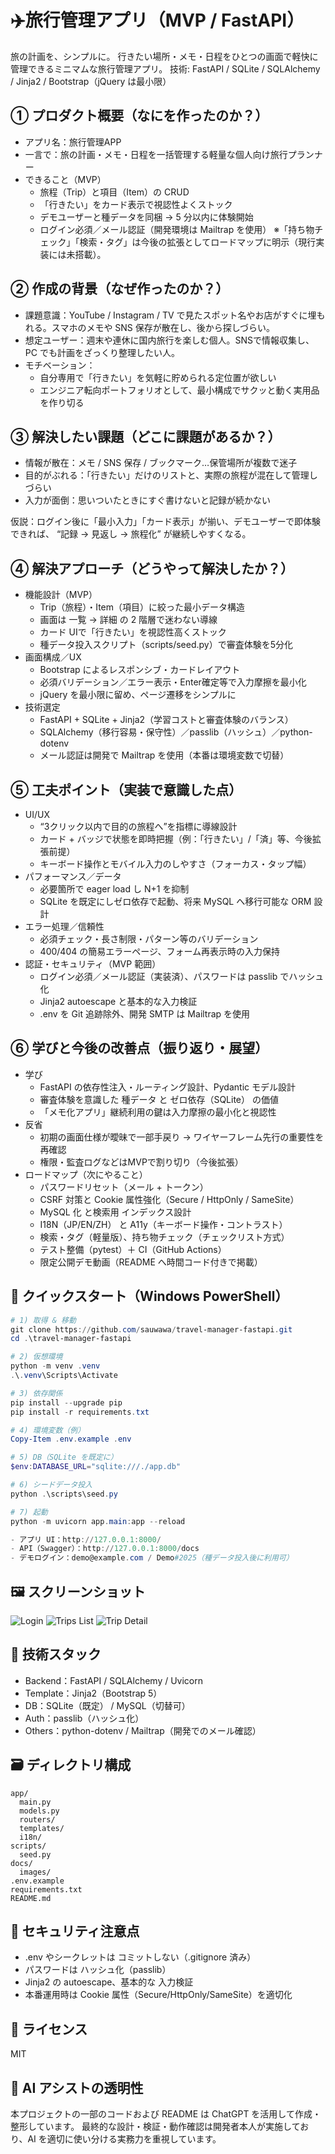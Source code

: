 # ✈️旅行管理アプリ（MVP / FastAPI）

旅の計画を、シンプルに。
行きたい場所・メモ・日程をひとつの画面で軽快に管理できるミニマムな旅行管理アプリ。
技術: FastAPI / SQLite / SQLAlchemy / Jinja2 / Bootstrap（jQuery は最小限）

## ① プロダクト概要（なにを作ったのか？）
- アプリ名：旅行管理APP
- 一言で：旅の計画・メモ・日程を一括管理する軽量な個人向け旅行プランナー
- できること（MVP）
  - 旅程（Trip）と項目（Item）の CRUD
  - 「行きたい」をカード表示で視認性よくストック
  - デモユーザーと種データを同梱 → 5 分以内に体験開始
  - ログイン必須／メール認証（開発環境は Mailtrap を使用）
※「持ち物チェック」「検索・タグ」は今後の拡張としてロードマップに明示（現行実装には未搭載）。

## ② 作成の背景（なぜ作ったのか？）
- 課題意識：YouTube / Instagram / TV で見たスポット名やお店がすぐに埋もれる。スマホのメモや SNS 保存が散在し、後から探しづらい。
- 想定ユーザー：週末や連休に国内旅行を楽しむ個人。SNSで情報収集し、PC でも計画をざっくり整理したい人。
- モチベーション：
  - 自分専用で「行きたい」を気軽に貯められる定位置が欲しい
  - エンジニア転向ポートフォリオとして、最小構成でサクッと動く実用品を作り切る
    
## ③ 解決したい課題（どこに課題があるか？）
- 情報が散在：メモ / SNS 保存 / ブックマーク…保管場所が複数で迷子
- 目的がぶれる：「行きたい」だけのリストと、実際の旅程が混在して管理しづらい
- 入力が面倒：思いついたときにすぐ書けないと記録が続かない
  
仮説：ログイン後に「最小入力」「カード表示」が揃い、デモユーザーで即体験できれば、
“記録 → 見返し → 旅程化” が継続しやすくなる。

## ④ 解決アプローチ（どうやって解決したか？）
- 機能設計（MVP）
  - Trip（旅程）・Item（項目）に絞った最小データ構造
  - 画面は 一覧 → 詳細 の 2 階層で迷わない導線
  - カード UIで「行きたい」を視認性高くストック
  - 種データ投入スクリプト（scripts/seed.py）で審査体験を5分化
- 画面構成／UX
  - Bootstrap によるレスポンシブ・カードレイアウト
  - 必須バリデーション／エラー表示・Enter確定等で入力摩擦を最小化
  - jQuery を最小限に留め、ページ遷移をシンプルに
- 技術選定
  - FastAPI + SQLite + Jinja2（学習コストと審査体験のバランス）
  - SQLAlchemy（移行容易・保守性）／passlib（ハッシュ）／python-dotenv
  - メール認証は開発で Mailtrap を使用（本番は環境変数で切替）

## ⑤ 工夫ポイント（実装で意識した点）
- UI/UX
  - “3クリック以内で目的の旅程へ”を指標に導線設計
  - カード + バッジで状態を即時把握（例：「行きたい」/「済」等、今後拡張前提）
  - キーボード操作とモバイル入力のしやすさ（フォーカス・タップ幅）
- パフォーマンス／データ
  - 必要箇所で eager load し N+1 を抑制
  - SQLite を既定にしゼロ依存で起動、将来 MySQL へ移行可能な ORM 設計
- エラー処理／信頼性
  - 必須チェック・長さ制限・パターン等のバリデーション
  - 400/404 の簡易エラーページ、フォーム再表示時の入力保持
- 認証・セキュリティ（MVP 範囲）
  - ログイン必須／メール認証（実装済）、パスワードは passlib でハッシュ化
  - Jinja2 autoescape と基本的な入力検証
  - .env を Git 追跡除外、開発 SMTP は Mailtrap を使用

## ⑥ 学びと今後の改善点（振り返り・展望）
- 学び
  - FastAPI の依存性注入・ルーティング設計、Pydantic モデル設計
  - 審査体験を意識した 種データ と ゼロ依存（SQLite） の価値
  - 「メモ化アプリ」継続利用の鍵は入力摩擦の最小化と視認性
- 反省
  - 初期の画面仕様が曖昧で一部手戻り → ワイヤーフレーム先行の重要性を再確認
  - 権限・監査ログなどはMVPで割り切り（今後拡張）
- ロードマップ（次にやること）
  - パスワードリセット（メール + トークン）
  - CSRF 対策と Cookie 属性強化（Secure / HttpOnly / SameSite）
  - MySQL 化 と検索用 インデックス設計
  - I18N（JP/EN/ZH） と A11y（キーボード操作・コントラスト）
  - 検索・タグ（軽量版）、持ち物チェック（チェックリスト方式）
  - テスト整備（pytest）＋ CI（GitHub Actions）
  - 限定公開デモ動画（README へ時間コード付きで掲載）

## 🚀 クイックスタート（Windows PowerShell）

```ps1
# 1) 取得 & 移動
git clone https://github.com/sauwawa/travel-manager-fastapi.git
cd .\travel-manager-fastapi

# 2) 仮想環境
python -m venv .venv
.\.venv\Scripts\Activate

# 3) 依存関係
pip install --upgrade pip
pip install -r requirements.txt

# 4) 環境変数（例）
Copy-Item .env.example .env

# 5) DB（SQLite を既定に）
$env:DATABASE_URL="sqlite:///./app.db"

# 6) シードデータ投入
python .\scripts\seed.py

# 7) 起動
python -m uvicorn app.main:app --reload

- アプリ UI：http://127.0.0.1:8000/
- API（Swagger）：http://127.0.0.1:8000/docs
- デモログイン：demo@example.com / Demo#2025（種データ投入後に利用可）
```

## 🖼 スクリーンショット  
![Login](docs/images/login.png)
![Trips List](docs/images/trips-list.png)
![Trip Detail](docs/images/trip-detail.png)

## 🧱 技術スタック
- Backend：FastAPI / SQLAlchemy / Uvicorn
- Template：Jinja2（Bootstrap 5）
- DB：SQLite（既定） / MySQL（切替可）
- Auth：passlib（ハッシュ化）
- Others：python-dotenv / Mailtrap（開発でのメール確認）

## 🗃 ディレクトリ構成
```text
app/
  main.py
  models.py
  routers/
  templates/
  i18n/
scripts/
  seed.py
docs/
  images/
.env.example
requirements.txt
README.md
```
## 🔐 セキュリティ注意点
- .env やシークレットは コミットしない（.gitignore 済み）
- パスワードは ハッシュ化（passlib）
- Jinja2 の autoescape、基本的な 入力検証
- 本番運用時は Cookie 属性（Secure/HttpOnly/SameSite）を適切化

## 📜 ライセンス
MIT

## 🤖 AI アシストの透明性
本プロジェクトの一部のコードおよび README は ChatGPT を活用して作成・整形しています。
最終的な設計・検証・動作確認は開発者本人が実施しており、AI を適切に使い分ける実務力を重視しています。
